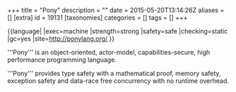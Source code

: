 +++
title = "Pony"
description = ""
date = 2015-05-20T13:14:26Z
aliases = []
[extra]
id = 19131
[taxonomies]
categories = []
tags = []
+++

{{language|
|exec=machine
|strength=strong
|safety=safe
|checking=static
|gc=yes
|site=http://ponylang.org/
}}


'''Pony''' is an object-oriented, actor-model, capabilities-secure, high performance programming language.

'''Pony''' provides type safety with a mathematical proof, memory safety, exception safety and data-race free concurrency with no runtime overhead.
